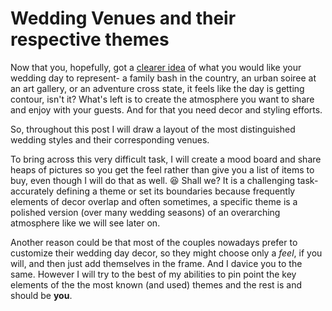 
# Wedding Venues and their respective themes

Now that you, hopefully, got a [clearer idea](http://weddingseason.events/blog/how-to-choose-your-wedding-venue-part-one.html) of what you would like your wedding day to represent- a family bash in the country, 
an urban soiree at an art gallery, or an adventure cross state, it feels like the day is getting contour, isn't it?
What's left is to create the atmosphere you want to share and enjoy with your guests. And for that you need decor and styling efforts.

So, throughout this post I will draw a layout of the most distinguished wedding styles and their corresponding venues. 

To bring across this very difficult task, I will create a mood board and share heaps of pictures so you get the feel rather than give you a list
of items to buy, even though I will do that as well. :satisfied:
Shall we?
It is a challenging task- accurately defining a theme or set its boundaries because frequently elements of decor overlap 
and often sometimes, a specific theme is a polished version (over many wedding seasons) of an overarching atmosphere 
like we will see later on.

Another reason could be that most of the couples nowadays prefer to customize their wedding day decor, so they might choose only a *feel*,
if you will, and then just add themselves in the frame. And I davice you to the same. 
However I will try to the best of my abilities to pin point the key elements of the the most known (and used) themes and the rest is 
and should be **you**.
